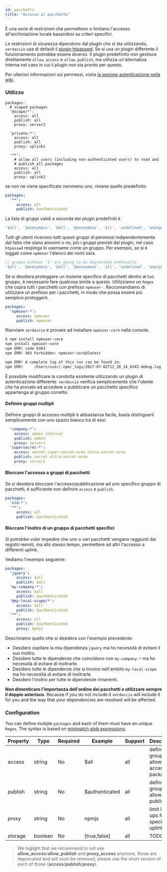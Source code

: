 ```yaml
---
id: pacchetti
title: "Accesso al pacchetto"
---
```

È una serie di restrizioni che permettono o limitano l'accesso all'archiviazione locale basandosi su criteri specifici.

Le restrizioni di sicurezza dipendono dal plugin che si sta utilizzando, `verdaccio` usa di default il [plugin htpasswd](https://github.com/verdaccio/verdaccio-htpasswd). Se si usa un plugin differente il funzionamento potrebbe essere diverso. Il plugin predefinito non gestisce direttamente `allow_access` e `allow_publish`, ma utilizza un'alternativa interna nel caso in cui il plugin non sia pronto per questo.

Per ulteriori informazioni sui permessi, visita [la sezione autenticazione nella wiki](auth.md).

### Utilizzo

```yalm
packages:
  # scoped packages
  '@scope/*':
    access: all
    publish: all
    proxy: server2

  'private-*':
    access: all
    publish: all
    proxy: uplink1

  '**':
    # allow all users (including non-authenticated users) to read and
    # publish all packages
    access: all
    publish: all
    proxy: uplink2
```

se non ne viene specificato nemmeno uno, rimane quello predefinito

```yaml
packages:
  '**':
     access: all
     publish: $authenticated
```

La lista di gruppi validi a seconda dei plugin predefiniti è

```js
'$all', '$anonymous', '@all', '@anonymous', 'all', 'undefined', 'anonymous'
```

Tutti gli utenti ricevono tutti questi gruppi di permessi indipendentemente dal fatto che siano anonimi o no, più i gruppi previsti dal plugin, nel caso `htpasswd` respinga lo username come un gruppo. Per esempio, se si è loggati come `npmUser` l'elenco dei nomi sarà.

```js
// groups without '$' are going to be deprecated eventually
'$all', '$anonymous', '@all', '@anonymous', 'all', 'undefined', 'anonymous', 'npmUser'
```

Se si desidera proteggere un insieme specifico di pacchetti dentro al tuo gruppo, è necessario fare qualcosa simile a questo. Utilizziamo un `Regex` che copra tutti i pacchetti con prefisso `npmuser-`. Raccomandiamo di utilizzare un prefisso per i pacchetti, in modo che possa essere più semplice proteggerli.

```yaml
packages:
  'npmuser-*':
     access: npmuser
     publish: npmuser
```

Riavviare `verdaccio` e provare ad installare `npmuser-core` nella console.

```bash
$ npm install npmuser-core
npm install npmuser-core
npm ERR! code E403
npm ERR! 403 Forbidden: npmuser-core@latest

npm ERR! A complete log of this run can be found in:
npm ERR!     /Users/user/.npm/_logs/2017-07-02T12_20_14_834Z-debug.log
```

È possibile modificare la condotta esistente utilizzando un plugin di autenticazione differente. `verdaccio` verifica semplicemente che l'utente che ha provato ad accedere o pubblicare un pacchetto specifico appartenga al gruppo corretto.

#### Definire gruppi multipli

Definire gruppi di accesso multipli è abbastanza facile, basta distinguerli semplicemente con uno spazio bianco tra di essi.

```yaml
  'company-*':
    access: admin internal
    publish: admin
    proxy: server1
  'supersecret-*':
    access: secret super-secret-area ultra-secret-area
    publish: secret ultra-secret-area
    proxy: server1

```

#### Bloccare l'accesso a gruppi di pacchetti

Se si desidera bloccare l'accesso/pubblicazione ad uno specifico gruppo di pacchetti, è sufficiente non definire `access` e `publish`.

```yaml
packages:
  'old-*':
  '**':
     access: all
     publish: $authenticated
```

#### Bloccare l'inoltro di un gruppo di pacchetti specifici

Si potrebbe voler impedire che uno o vari pacchetti vengano raggiunti dai registri remoti, ma allo stesso tempo, permettere ad altri l'accesso a differenti *uplink*.

Vediamo l'esempio seguente:

```yaml
packages:
  'jquery':
     access: $all
     publish: $all
  'my-company-*':
     access: $all
     publish: $authenticated
  '@my-local-scope/*':
     access: $all
     publish: $authenticated
  '**':
     access: all
     publish: $authenticated
     proxy: npmjs
```

Descriviamo quello che si desidera con l'esempio precedente:

* Desidero ospitare la mia dipendenza `jquery` ma ho necessità di evitare il suo inoltro.
* Desidero tutte le dipendenze che coincidono con `my-company-*` ma ho necessità di evitare di inoltrarle.
* Desidero tutte le dipendenze che si trovino nell'ambito `my-local-scope` ma ho necessità di evitare di inoltrarle.
* Desidero l'inoltro per tutte le dipendenze rimanenti.

**Non dimenticare l'importanza dell'ordine dei pacchetti e utilizzare sempre il doppio asterisco**. Because if you do not include it `verdaccio` will include it for you and the way that your dependencies are resolved will be affected.

### Configuration

You can define mutiple `packages` and each of them must have an unique `Regex`. The syntax is based on [minimatch glob expressions](https://github.com/isaacs/minimatch).

| Property | Type    | Required | Example        | Support | Description                                 |
| -------- | ------- | -------- | -------------- | ------- | ------------------------------------------- |
| access   | string  | No       | $all           | all     | define groups allowed to access the package |
| publish  | string  | No       | $authenticated | all     | define groups allowed to publish            |
| proxy    | string  | No       | npmjs          | all     | limit look ups for specific uplink          |
| storage  | boolean | No       | [true,false]   | all     | TODO                                        |

> We higlight that we recommend to not use **allow_access**/**allow_publish** and **proxy_access** anymore, those are deprecated and will soon be removed, please use the short version of each of those (**access**/**publish**/**proxy**).